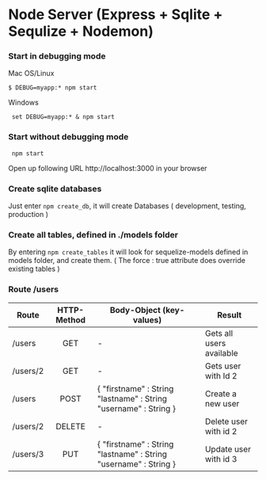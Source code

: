 
# Node Server (Express + Sqlite + Sequlize + Nodemon)



<h3>Start in debugging mode</h3>

  Mac OS/Linux 

  ``` $ DEBUG=myapp:* npm start ```

  Windows 

  ``` set DEBUG=myapp:* & npm start``` 


<h3>Start without debugging mode</h3>

  ``` npm start``` 


Open up following URL http://localhost:3000 in your browser


<h3> Create sqlite databases </h3>

Just enter ```npm create_db```, it will create Databases ( development, testing, production )

<h3> Create all tables, defined in ./models folder </h3>

By entering ```npm create_tables``` it will look for sequelize-models defined in models folder, and create them. 
( The force : true attribute does override existing tables ) 

<h3> Route /users </h3>

| Route        | HTTP-Method | Body-Object (key-values) | Result  |
| ------------- |:-------------:| -----| ------------- |
| /users      | GET | - |Gets all users available |
| /users/2      | GET | -  |  Gets user with Id 2   |
| /users |      POST      |  { "firstname" : String  "lastname" : String "username" : String }  | Create a new user
| /users/2 |      DELETE      |  -  | Delete user with id 2
| /users/3 |      PUT      |  { "firstname" : String  "lastname" : String "username" : String }  | Update user with id 3




